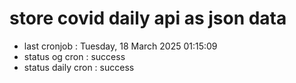# store covid daily api as json data

- last cronjob : Tuesday, 18 March 2025 01:15:09
- status og cron : success
- status daily cron : success
      
      